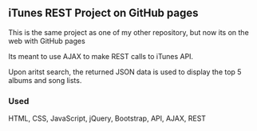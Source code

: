 ## iTunes REST Project on GitHub pages

This is the same project as one of my other repository, but now its on the web with GitHub pages

Its meant to use AJAX to make REST calls to iTunes API. 

Upon aritst search, the returned JSON data is used to display the top 5 albums and song lists.

### Used
HTML, CSS, JavaScript, jQuery, Bootstrap, API, AJAX, REST

